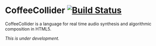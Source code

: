 # CoffeeCollider [![Build Status](https://travis-ci.org/mohayonao/CoffeeCollider.png?branch=master)](https://travis-ci.org/mohayonao/CoffeeCollider)
CoffeeCollider is a language for real time audio synthesis and algorithmic composition in HTML5.

*This is under development.*
